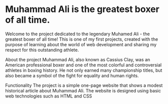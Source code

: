 # Muhammad Ali is the greatest boxer of all time.

Welcome to the project dedicated to the legendary Muhamed Ali - the greatest boxer of all time! This is one of my first projects, created with the purpose of learning about the world of web development and sharing my respect for this outstanding athlete.

About the project
Muhammad Ali, also known as Cassius Clay, was an American professional boxer and one of the most colorful and controversial athletes in boxing history. He not only earned many championship titles, but also became a symbol of the fight for equality and human rights.

Functionality
The project is a simple one-page website that shows a modest historical article about Muhammad Ali. The website is designed using basic web technologies such as HTML and CSS
